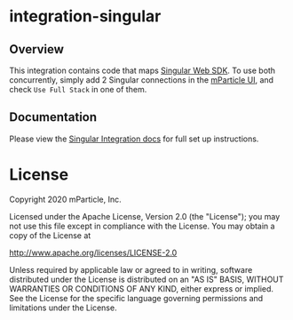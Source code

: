 # integration-singular

## Overview

This integration contains code that maps [Singular Web SDK](https://support.singular.net/hc/en-us/articles/360039991491-Singular-Website-SDK-Native-Integration). To use both concurrently, simply add 2 Singular connections in the [mParticle UI](https://app.mparticle.com), and check `Use Full Stack` in one of them.

## Documentation

Please view the [Singular Integration docs](https://support.singular.net/hc/en-us/articles/360039991491-Singular-Website-SDK-Native-Integration) for full set up instructions.



# License

Copyright 2020 mParticle, Inc.

Licensed under the Apache License, Version 2.0 (the "License");
you may not use this file except in compliance with the License.
You may obtain a copy of the License at

http://www.apache.org/licenses/LICENSE-2.0

Unless required by applicable law or agreed to in writing, software
distributed under the License is distributed on an "AS IS" BASIS,
WITHOUT WARRANTIES OR CONDITIONS OF ANY KIND, either express or implied.
See the License for the specific language governing permissions and
limitations under the License.
